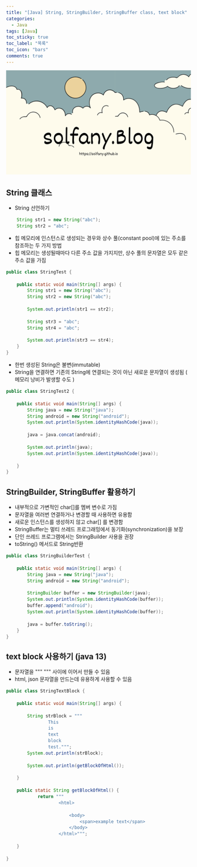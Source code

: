 ```yaml
---
title: "[Java] String, StringBuilder, StringBuffer class, text block"
categories:
  - Java
tags: [Java]
toc_sticky: true
toc_label: "목록"
toc_icon: "bars"
comments: true
---
```


![Untitled](https://github.com/solfany/solfany.github.io/blob/master/blog/blog-main/1.png?raw=true)

## String 클래스

- String 선언하기

```java
    String str1 = new String("abc");
    String str2 = "abc";
```

- 힙 메모리에 인스턴스로 생성되는 경우와 상수 풀(constant pool)에 있는 주소를 참조하는 두 가지 방법
- 힙 메모리는 생성될때마다 다른 주소 값을 가지지만, 상수 풀의 문자열은 모두 같은 주소 값을 가짐

```java
public class StringTest {

	public static void main(String[] args) {
		String str1 = new String("abc");
		String str2 = new String("abc");

		System.out.println(str1 == str2);

		String str3 = "abc";
		String str4 = "abc";

		System.out.println(str3 == str4);
	}
}
```

- 한번 생성된 String은 불변(immutable)
- String을 연결하면 기존의 String에 연결되는 것이 아닌 새로운 문자열이 생성됨 ( 메모리 낭비가 발생할 수도 )

```java
public class StringTest2 {

	public static void main(String[] args) {
		String java = new String("java");
		String android = new String("android");
		System.out.println(System.identityHashCode(java));

		java = java.concat(android);

		System.out.println(java);
		System.out.println(System.identityHashCode(java));

	}
}
```

## StringBuilder, StringBuffer 활용하기

- 내부적으로 가변적인 char[]를 멤버 변수로 가짐
- 문자열을 여러번 연결하거나 변경할 때 사용하면 유용함
- 새로운 인스턴스를 생성하지 않고 char[] 를 변경함
- StringBuffer는 멀티 쓰레드 프로그래밍에서 동기화(synchronization)을 보장
- 단인 쓰레드 프로그램에서는 StringBuilder 사용을 권장
- toString() 메서드로 String반환

```java
public class StringBuilderTest {

	public static void main(String[] args) {
		String java = new String("java");
		String android = new String("android");

		StringBuilder buffer = new StringBuilder(java);
		System.out.println(System.identityHashCode(buffer));
		buffer.append("android");
		System.out.println(System.identityHashCode(buffer));

		java = buffer.toString();
	}
}
```

## text block 사용하기 (java 13)

- 문자열을 """ """ 사이에 이어서 만들 수 있음
- html, json 문자열을 만드는데 유용하게 사용할 수 있음

```java
public class StringTextBlock {

	public static void main(String[] args) {

		String strBlock = """
				This
				is
				text
				block
				test.""";
		System.out.println(strBlock);

		System.out.println(getBlockOfHtml());

	}

	public static String getBlockOfHtml() {
		    return """
		            <html>

		                <body>
		                    <span>example text</span>
		                </body>
		            </html>""";

	}

}
```
